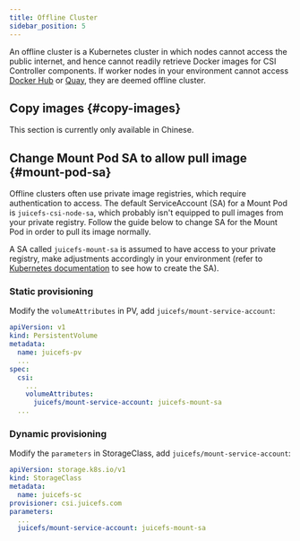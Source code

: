 ```yaml
---
title: Offline Cluster
sidebar_position: 5
---
```


An offline cluster is a Kubernetes cluster in which nodes cannot access the public internet, and hence cannot readily retrieve Docker images for CSI Controller components. If worker nodes in your environment cannot access [Docker Hub](https://hub.docker.com) or [Quay](https://quay.io), they are deemed offline cluster.

## Copy images {#copy-images}

This section is currently only available in Chinese.

## Change Mount Pod SA to allow pull image {#mount-pod-sa}

Offline clusters often use private image registries, which require authentication to access. The default ServiceAccount (SA) for a Mount Pod is `juicefs-csi-node-sa`, which probably isn't equipped to pull images from your private registry. Follow the guide below to change SA for the Mount Pod in order to pull its image normally.

A SA called `juicefs-mount-sa` is assumed to have access to your private registry, make adjustments accordingly in your environment (refer to [Kubernetes documentation](https://kubernetes.io/docs/tasks/configure-pod-container/configure-service-account/#add-imagepullsecrets-to-a-service-account) to see how to create the SA).

### Static provisioning

Modify the `volumeAttributes` in PV, add `juicefs/mount-service-account`:

```yaml {10}
apiVersion: v1
kind: PersistentVolume
metadata:
  name: juicefs-pv
  ...
spec:
  csi:
    ...
    volumeAttributes:
      juicefs/mount-service-account: juicefs-mount-sa
  ...
```

### Dynamic provisioning

Modify the `parameters` in StorageClass, add `juicefs/mount-service-account`:

```yaml {8}
apiVersion: storage.k8s.io/v1
kind: StorageClass
metadata:
  name: juicefs-sc
provisioner: csi.juicefs.com
parameters:
  ...
  juicefs/mount-service-account: juicefs-mount-sa
```
